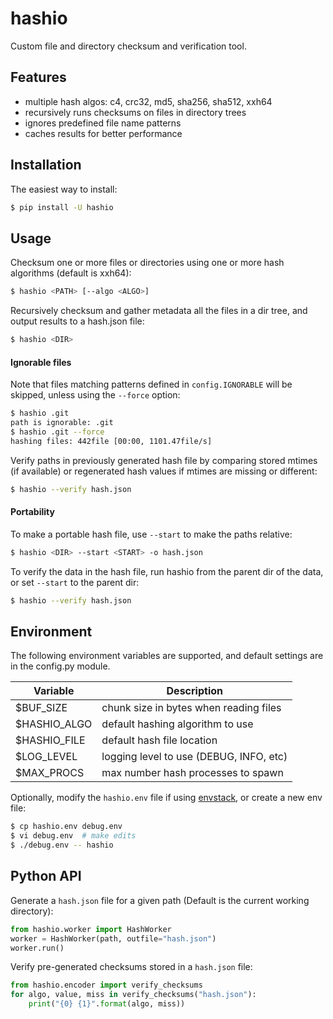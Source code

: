 hashio
======

Custom file and directory checksum and verification tool.

## Features

- multiple hash algos: c4, crc32, md5, sha256, sha512, xxh64
- recursively runs checksums on files in directory trees
- ignores predefined file name patterns
- caches results for better performance

## Installation

The easiest way to install:

```bash
$ pip install -U hashio
```

## Usage

Checksum one or more files or directories using one or more hash algorithms
(default is xxh64):

```bash
$ hashio <PATH> [--algo <ALGO>]
```

Recursively checksum and gather metadata all the files in a dir tree, and output
results to a hash.json file:

```bash
$ hashio <DIR>
```

#### Ignorable files

Note that files matching patterns defined in `config.IGNORABLE` will be skipped,
unless using the `--force` option:

```bash
$ hashio .git
path is ignorable: .git
$ hashio .git --force
hashing files: 442file [00:00, 1101.47file/s]
```

Verify paths in previously generated hash file by comparing stored mtimes (if
available) or regenerated hash values if mtimes are missing or different:

```bash
$ hashio --verify hash.json
```

#### Portability

To make a portable hash file, use `--start` to make the paths relative:

```bash
$ hashio <DIR> --start <START> -o hash.json
```

To verify the data in the hash file, run hashio from the parent dir of the data,
or set `--start` to the parent dir:

```bash
$ hashio --verify hash.json
```

## Environment

The following environment variables are supported, and default settings are in
the config.py module. 

| Variable      | Description |
|---------------|-------------|
| $BUF_SIZE     | chunk size in bytes when reading files |
| $HASHIO_ALGO  | default hashing algorithm to use |
| $HASHIO_FILE  | default hash file location |
| $LOG_LEVEL    | logging level to use (DEBUG, INFO, etc) |
| $MAX_PROCS    | max number hash processes to spawn |

Optionally, modify the `hashio.env` file if using [envstack](https://github.com/rsgalloway/envstack),
or create a new env file:

```bash
$ cp hashio.env debug.env
$ vi debug.env  # make edits
$ ./debug.env -- hashio
```

## Python API

Generate a `hash.json` file for a given path (Default is the current working
directory):

```python
from hashio.worker import HashWorker
worker = HashWorker(path, outfile="hash.json")
worker.run()
```

Verify pre-generated checksums stored in a `hash.json` file:

```python
from hashio.encoder import verify_checksums
for algo, value, miss in verify_checksums("hash.json"):
    print("{0} {1}".format(algo, miss))
```
